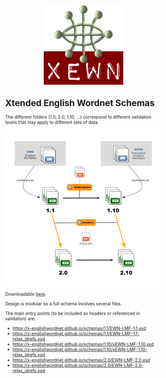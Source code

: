 <p align="center">
<img width="256" height="256" src="images/xewn2.png">
</p>

# Xtended English Wordnet Schemas

The different folders (1.0, 2.0, 1.10, ...) correspond to different validation levels that may apply to different sets of data.

![Schemas](images/schemas.png  "Schemas")

Downloadable [here](https://x-englishwordnet.github.io/schemas/).

Design is modular so a full schema involves several files.

The main entry points (to be included as headers or referenced in validation) are:

- https://x-englishwordnet.github.io/schemas/1.1/EWN-LMF-1.1.xsd
- https://x-englishwordnet.github.io/schemas/1.1/EWN-LMF-1.1-relax_idrefs.xsd
- https://x-englishwordnet.github.io/schemas/1.10/xEWN-LMF-1.10.xsd
- https://x-englishwordnet.github.io/schemas/1.10/xEWN-LMF-1.10-relax_idrefs.xsd
- https://x-englishwordnet.github.io/schemas/2.0/EWN-LMF-2.0.xsd
- https://x-englishwordnet.github.io/schemas/2.0/EWN-LMF-2.0-relax_idrefs.xsd